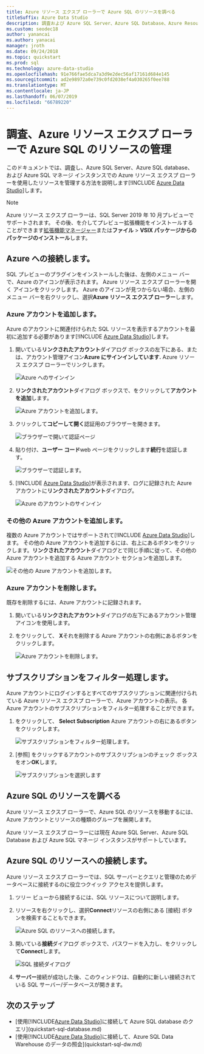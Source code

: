 ```yaml
---
title: Azure リソース エクスプ ローラーで Azure SQL のリソースを調べる
titleSuffix: Azure Data Studio
description: 調査および Azure SQL Server、Azure SQL Database、Azure Resource Explorer で Azure SQL マネージ インスタンスを管理する方法について説明します。
ms.custom: seodec18
author: yanancai
ms.author: yanacai
manager: jroth
ms.date: 09/24/2018
ms.topic: quickstart
ms.prod: sql
ms.technology: azure-data-studio
ms.openlocfilehash: 91e766fae5dca7a3d9e2dec56af17161d684e145
ms.sourcegitcommit: ad2e98972a0e739c0fd2038ef4a030265f0ee788
ms.translationtype: MT
ms.contentlocale: ja-JP
ms.lasthandoff: 06/07/2019
ms.locfileid: "66789220"
---
```

# <a name="explore-and-manage-azure-sql-resources-with-azure-resource-explorer"></a>調査、Azure リソース エクスプ ローラーで Azure SQL のリソースの管理

このドキュメントでは、調査し、Azure SQL Server、Azure SQL database、および Azure SQL マネージ インスタンスでの Azure リソース エクスプ ローラーを使用したリソースを管理する方法を説明します[!INCLUDE [Azure Data Studio](../includes/name-sos-short.md)]します。

>[!NOTE]
>Azure リソース エクスプ ローラーは、SQL Server 2019 年 10 月プレビューでサポートされます。 その後、を介してプレビュー拡張機能をインストールすることができます[拡張機能マネージャー](extensions.md)または**ファイル** > **VSIX パッケージからのパッケージのインストール**します。


## <a name="connect-to-azure"></a>Azure への接続します。

SQL プレビューのプラグインをインストールした後は、左側のメニュー バーで、Azure のアイコンが表示されます。 Azure リソース エクスプ ローラーを開く アイコンをクリックします。 Azure のアイコンが見つからない場合、左側のメニュー バーを右クリックし、選択**Azure リソース エクスプ ローラー**します。

### <a name="add-an-azure-account"></a>Azure アカウントを追加します。

Azure のアカウントに関連付けられた SQL リソースを表示するアカウントを最初に追加する必要があります[!INCLUDE [Azure Data Studio](../includes/name-sos-short.md)]します。

1. 開いている**リンクされたアカウント**ダイアログ ボックスの左下にある、または、アカウント管理アイコン**Azure にサインインしています.** Azure リソース エクスプ ローラーでリンクします。

    ![Azure へのサインイン](media/azure-resource-explorer/sign-in-to-azure.png)

2. **リンクされたアカウント**ダイアログ ボックスで、をクリックして**アカウントを追加**します。

    ![Azure アカウントを追加します。](media/azure-resource-explorer/add-an-azure-account.png)

3. クリックして**コピーして開く**認証用のブラウザーを開きます。

    ![ブラウザーで開いて認証ページ](media/azure-resource-explorer/open-authentication-in-browser.png)

4. 貼り付け、**ユーザー コード**web ページをクリックします**続行**を認証します。

    ![ブラウザーで認証します。](media/azure-resource-explorer/authenticate-in-browser.png)

5. [!INCLUDE [Azure Data Studio](../includes/name-sos-short.md)]が表示されます、ログに記録された Azure アカウントに**リンクされたアカウント**ダイアログ。

    ![Azure のアカウントのサインイン](media/azure-resource-explorer/signed-in-azure-account.png)

### <a name="add-more-azure-accounts"></a>その他の Azure アカウントを追加します。

複数の Azure アカウントではサポートされて[!INCLUDE [Azure Data Studio](../includes/name-sos-short.md)]します。 その他の Azure アカウントを追加するには、右上にあるボタンをクリックします。**リンクされたアカウント**ダイアログとで同じ手順に従って、その他の Azure アカウントを追加する Azure アカウント セクションを追加します。

![その他の Azure アカウントを追加します。](media/azure-resource-explorer/add-more-azure-account.png)

### <a name="remove-an-azure-account"></a>Azure アカウントを削除します。

既存を削除するには、Azure アカウントに記録されます。

1. 開いている**リンクされたアカウント**ダイアログの左下にあるアカウント管理アイコンを使用します。
2. をクリックして、 **X**それを削除する Azure アカウントの右側にあるボタンをクリックします。

    ![Azure アカウントを削除します。](media/azure-resource-explorer/remove-azure-account.png)

## <a name="filter-subscription"></a>サブスクリプションをフィルター処理します。

Azure アカウントにログインするとすべてのサブスクリプションに関連付けられている Azure リソース エクスプ ローラーで、Azure アカウントの表示。 各 Azure アカウントのサブスクリプションをフィルター処理することができます。

1. をクリックして、 **Select Subscription** Azure アカウントの右にあるボタンをクリックします。

   ![サブスクリプションをフィルター処理します。](media/azure-resource-explorer/filter-subscription.png)

2. [参照] をクリックするアカウントのサブスクリプションのチェック ボックスをオン**OK**します。

   ![サブスクリプションを選択します](media/azure-resource-explorer/select-subscription.png)

## <a name="explore-azure-sql-resources"></a>Azure SQL のリソースを調べる

Azure リソース エクスプ ローラーで、Azure SQL のリソースを移動するには、Azure アカウントとリソースの種類のグループを展開します。

Azure リソース エクスプ ローラーには現在 Azure SQL Server、Azure SQL Database および Azure SQL マネージ インスタンスがサポートしています。

## <a name="connect-to-azure-sql-resources"></a>Azure SQL のリソースへの接続します。

Azure リソース エクスプ ローラーでは、SQL サーバーとクエリと管理のためデータベースに接続するのに役立つクイック アクセスを提供します。 

1. ツリー ビューから接続するには、SQL リソースについて説明します。
2. リソースを右クリックし、選択**Connect**リソースの右側にある [接続] ボタンを検索することもできます。

   ![Azure SQL のリソースへの接続します。](media/azure-resource-explorer/connect-to-azure-sql-resource.png)

3. 開いている**接続**ダイアログ ボックスで、パスワードを入力し、をクリックして**Connect**します。

   ![SQL 接続ダイアログ](media/azure-resource-explorer/sql-connection-dialog.png)
4. **サーバー**接続が成功した後、このウィンドウは、自動的に新しい接続されている SQL サーバー/データベースが開きます。

## <a name="next-steps"></a>次のステップ

- [使用[!INCLUDE[Azure Data Studio](../includes/name-sos-short.md)]に接続して Azure SQL database のクエリ](quickstart-sql-database.md)
- [使用[!INCLUDE[Azure Data Studio](../includes/name-sos-short.md)]に接続して、Azure SQL Data Warehouse のデータの照会](quickstart-sql-dw.md)